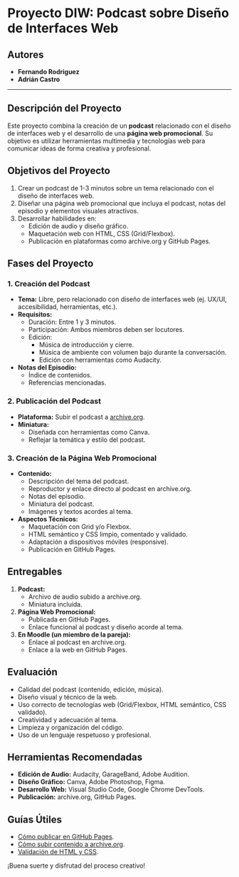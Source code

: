 # Proyecto DIW: Podcast sobre Diseño de Interfaces Web

## Autores
- **Fernando Rodriguez**  
- **Adrián Castro**  

---

## Descripción del Proyecto

Este proyecto combina la creación de un **podcast** relacionado con el diseño de interfaces web y el desarrollo de una **página web promocional**. Su objetivo es utilizar herramientas multimedia y tecnologías web para comunicar ideas de forma creativa y profesional.

## Objetivos del Proyecto

1. Crear un podcast de 1-3 minutos sobre un tema relacionado con el diseño de interfaces web.
2. Diseñar una página web promocional que incluya el podcast, notas del episodio y elementos visuales atractivos.
3. Desarrollar habilidades en:
   - Edición de audio y diseño gráfico.
   - Maquetación web con HTML, CSS (Grid/Flexbox).
   - Publicación en plataformas como archive.org y GitHub Pages.

## Fases del Proyecto

### 1. Creación del Podcast
- **Tema:** Libre, pero relacionado con diseño de interfaces web (ej. UX/UI, accesibilidad, herramientas, etc.).
- **Requisitos:**
  - Duración: Entre 1 y 3 minutos.
  - Participación: Ambos miembros deben ser locutores.
  - Edición:
    - Música de introducción y cierre.
    - Música de ambiente con volumen bajo durante la conversación.
    - Edición con herramientas como Audacity.
- **Notas del Episodio:**
  - Índice de contenidos.
  - Referencias mencionadas.

### 2. Publicación del Podcast
- **Plataforma:** Subir el podcast a [archive.org](https://archive.org).
- **Miniatura:**
  - Diseñada con herramientas como Canva.
  - Reflejar la temática y estilo del podcast.

### 3. Creación de la Página Web Promocional
- **Contenido:**
  - Descripción del tema del podcast.
  - Reproductor y enlace directo al podcast en archive.org.
  - Notas del episodio.
  - Miniatura del podcast.
  - Imágenes y textos acordes al tema.
- **Aspectos Técnicos:**
  - Maquetación con Grid y/o Flexbox.
  - HTML semántico y CSS limpio, comentado y validado.
  - Adaptación a dispositivos móviles (responsive).
  - Publicación en GitHub Pages.

## Entregables
1. **Podcast:**
   - Archivo de audio subido a archive.org.
   - Miniatura incluida.
2. **Página Web Promocional:**
   - Publicada en GitHub Pages.
   - Enlace funcional al podcast y diseño acorde al tema.
3. **En Moodle (un miembro de la pareja):**
   - Enlace al podcast en archive.org.
   - Enlace a la web en GitHub Pages.

## Evaluación
- Calidad del podcast (contenido, edición, música).
- Diseño visual y técnico de la web.
- Uso correcto de tecnologías web (Grid/Flexbox, HTML semántico, CSS validado).
- Creatividad y adecuación al tema.
- Limpieza y organización del código.
- Uso de un lenguaje respetuoso y profesional.

## Herramientas Recomendadas
- **Edición de Audio:** Audacity, GarageBand, Adobe Audition.
- **Diseño Gráfico:** Canva, Adobe Photoshop, Figma.
- **Desarrollo Web:** Visual Studio Code, Google Chrome DevTools.
- **Publicación:** archive.org, GitHub Pages.

## Guías Útiles
- [Cómo publicar en GitHub Pages](https://pages.github.com/).
- [Cómo subir contenido a archive.org](https://help.archive.org/).
- [Validación de HTML y CSS](https://validator.w3.org/).

¡Buena suerte y disfrutad del proceso creativo!
